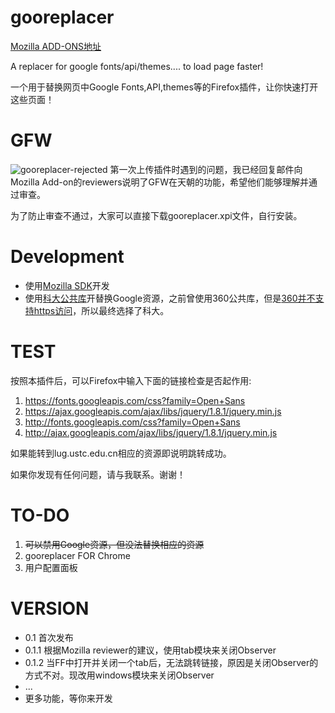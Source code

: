gooreplacer
===

[Mozilla ADD-ONS地址](https://addons.mozilla.org/zh-CN/firefox/addon/gooreplacer/)


A replacer for google fonts/api/themes.... to load page faster!

一个用于替换网页中Google Fonts,API,themes等的Firefox插件，让你快速打开这些页面！

GFW
===
<img src="http://img01.taobaocdn.com/imgextra/i1/581166664/TB2Mtb7apXXXXc2XXXXXXXXXXXX_!!581166664.png" alt=" gooreplacer-rejected"/>
第一次上传插件时遇到的问题，我已经回复邮件向Mozilla Add-on的reviewers说明了GFW在天朝的功能，希望他们能够理解并通过审查。

为了防止审查不通过，大家可以直接下载gooreplacer.xpi文件，自行安装。

Development
===

- 使用[Mozilla SDK](https://developer.mozilla.org/en-US/Add-ons/SDK)开发
- 使用[科大公共库](https://servers.ustclug.org/2014/07/ustc-blog-force-google-fonts-proxy/)开替换Google资源，之前曾使用360公共库，但是[360并不支持https访问](https://servers.ustclug.org/2014/06/blog-googlefonts-speedup/)，所以最终选择了科大。


TEST
===

按照本插件后，可以Firefox中输入下面的链接检查是否起作用:

1. https://fonts.googleapis.com/css?family=Open+Sans
2. https://ajax.googleapis.com/ajax/libs/jquery/1.8.1/jquery.min.js
3. http://fonts.googleapis.com/css?family=Open+Sans
4. http://ajax.googleapis.com/ajax/libs/jquery/1.8.1/jquery.min.js

如果能转到lug.ustc.edu.cn相应的资源即说明跳转成功。

如果你发现有任何问题，请与我联系。谢谢！


TO-DO
===

1. <del>可以禁用Google资源，但没法替换相应的资源</del>
2. gooreplacer FOR Chrome
3. 用户配置面板

VERSION
===
- 0.1 首次发布
- 0.1.1 根据Mozilla reviewer的建议，使用tab模块来关闭Observer
- 0.1.2 当FF中打开并关闭一个tab后，无法跳转链接，原因是关闭Observer的方式不对。现改用windows模块来关闭Observer
- ...
- 更多功能，等你来开发 
